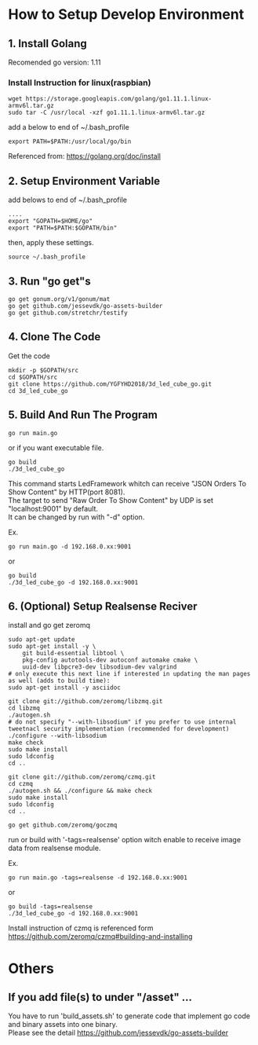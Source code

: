 # How to Setup Develop Environment

## 1. Install Golang

Recomended go version: 1.11


### Install Instruction for linux(raspbian)

```shell
wget https://storage.googleapis.com/golang/go1.11.1.linux-armv6l.tar.gz 
sudo tar -C /usr/local -xzf go1.11.1.linux-armv6l.tar.gz
```

add a below to end of ~/.bash_profile  
```shell
export PATH=$PATH:/usr/local/go/bin
```


Referenced from: https://golang.org/doc/install


## 2. Setup Environment Variable
add belows to end of ~/.bash_profile
```shell
....
export "GOPATH=$HOME/go"
export "PATH=$PATH:$GOPATH/bin"
```

then, apply these settings.
```shell
source ~/.bash_profile
```


## 3. Run "go get"s

```shell
go get gonum.org/v1/gonum/mat
go get github.com/jessevdk/go-assets-builder
go get github.com/stretchr/testify
```

## 4. Clone The Code

Get the code
```shell
mkdir -p $GOPATH/src
cd $GOPATH/src
git clone https://github.com/YGFYHD2018/3d_led_cube_go.git
cd 3d_led_cube_go
```

## 5. Build And Run The Program

```shell
go run main.go
```
or if you want executable file.
```shell
go build
./3d_led_cube_go
```
  
This command starts LedFramework whitch can receive "JSON Orders To Show Content" by HTTP(port 8081).  
The target to send "Raw Order To Show Content" by UDP is set "localhost:9001" by default.  
It can be changed by run with "-d" option.  
  

Ex.  
```shell
go run main.go -d 192.168.0.xx:9001
```
or
```shell
go build
./3d_led_cube_go -d 192.168.0.xx:9001
```

## 6. (Optional) Setup Realsense Reciver

install and go get zeromq

```shell
sudo apt-get update
sudo apt-get install -y \
    git build-essential libtool \
    pkg-config autotools-dev autoconf automake cmake \
    uuid-dev libpcre3-dev libsodium-dev valgrind
# only execute this next line if interested in updating the man pages as well (adds to build time):
sudo apt-get install -y asciidoc

git clone git://github.com/zeromq/libzmq.git
cd libzmq
./autogen.sh
# do not specify "--with-libsodium" if you prefer to use internal tweetnacl security implementation (recommended for development)
./configure --with-libsodium
make check
sudo make install
sudo ldconfig
cd ..

git clone git://github.com/zeromq/czmq.git
cd czmq
./autogen.sh && ./configure && make check
sudo make install
sudo ldconfig
cd ..
```

```shell
go get github.com/zeromq/goczmq
```

run or build with '-tags=realsense' option witch enable to receive image data from realsense module.   

Ex.  
```shell
go run main.go -tags=realsense -d 192.168.0.xx:9001
```
or
```shell
go build -tags=realsense
./3d_led_cube_go -d 192.168.0.xx:9001
```


Install instruction of czmq is referenced form
https://github.com/zeromq/czmq#building-and-installing


# Others

## If you add file(s) to under "/asset" ...

You have to run 'build_assets.sh' to generate code that implement go code and binary assets into one binary.  
Please see the detail https://github.com/jessevdk/go-assets-builder 

